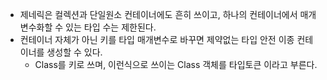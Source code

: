 - 제네릭은 컬렉션과 단일원소 컨테이너에도 흔히 쓰이고, 하나의 컨테이너에서 매개변수화할 수 있는 타입 수는 제한된다.
- 컨테이너 자체가 아닌 키를 타입 매개변수로 바꾸면 제약없는 타입 안전 이종 컨테이너를 생성할 수 있다.
  - Class를 키로 쓰며, 이런식으로 쓰이는 Class 객체를 타입토큰 이라고 부른다.
